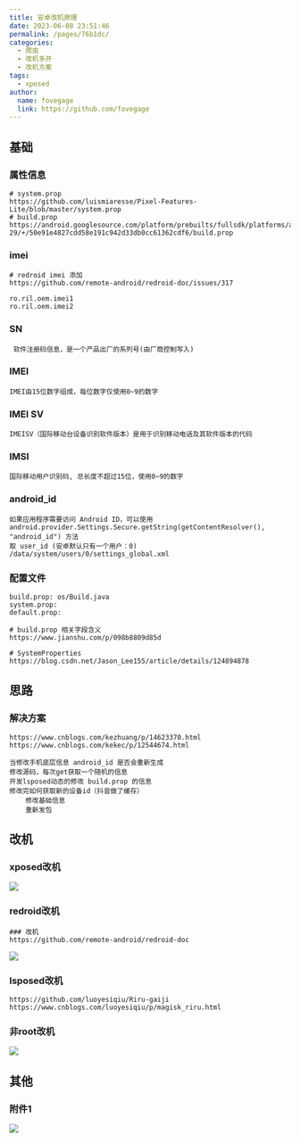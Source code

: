 ```yaml
---
title: 安卓改机原理
date: 2023-06-08 23:51:46
permalink: /pages/76b1dc/
categories:
  - 爬虫
  - 改机多开
  - 改机方案
tags:
  - xposed
author:
  name: fovegage
  link: https://github.com/fovegage
---
```


## 基础

### 属性信息

```
# system.prop
https://github.com/luismiaresse/Pixel-Features-Lite/blob/master/system.prop
# build.prop
https://android.googlesource.com/platform/prebuilts/fullsdk/platforms/android-29/+/50e91e4827cdd58e191c942d33db0cc61362cdf6/build.prop
```

### imei

```
# redroid imei 添加
https://github.com/remote-android/redroid-doc/issues/317

ro.ril.oem.imei1
ro.ril.oem.imei2
```

### SN

```
 软件注册码信息，是一个产品出厂的系列号(由厂商控制写入)
```

### IMEI

```
IMEI由15位数字组成，每位数字仅使用0~9的数字
```

### IMEI SV

```
IMEISV（国际移动台设备识别软件版本）是用于识别移动电话及其软件版本的代码
```

### IMSI

```
国际移动用户识别码, 总长度不超过15位，使用0~9的数字 
```

### android_id

```
如果应用程序需要访问 Android ID，可以使用 android.provider.Settings.Secure.getString(getContentResolver(), "android_id") 方法
取 user_id (安卓默认只有一个用户：0)
/data/system/users/0/settings_global.xml
```

### 配置文件

```
build.prop: os/Build.java
system.prop: 
default.prop:

# build.prop 相关字段含义
https://www.jianshu.com/p/098b8809d85d

# SystemProperties
https://blog.csdn.net/Jason_Lee155/article/details/124894878
```

## 思路

### 解决方案

```
https://www.cnblogs.com/kezhuang/p/14623370.html
https://www.cnblogs.com/kekec/p/12544674.html

当修改手机底层信息 android_id 是否会重新生成
修改源码，每次get获取一个随机的信息
开发lsposed动态的修改 build.prop 的信息
修改完如何获取新的设备id（抖音做了缓存）
	修改基础信息
	重新发包
```

## 改机

### xposed改机

![](https://obsidian-foveagge.oss-cn-beijing.aliyuncs.com/blog/wzs4YE.png)

### redroid改机

```
### 改机
https://github.com/remote-android/redroid-doc
```

![](https://obsidian-foveagge.oss-cn-beijing.aliyuncs.com/blog/Zb2I3a.png)

### lsposed改机

```
https://github.com/luoyesiqiu/Riru-gaiji
https://www.cnblogs.com/luoyesiqiu/p/magisk_riru.html
```

### 非root改机

![](https://obsidian-foveagge.oss-cn-beijing.aliyuncs.com/blog/1wBkJP.png)

## 其他

### 附件1

![](https://obsidian-foveagge.oss-cn-beijing.aliyuncs.com/blog/O9qR4u.png)
